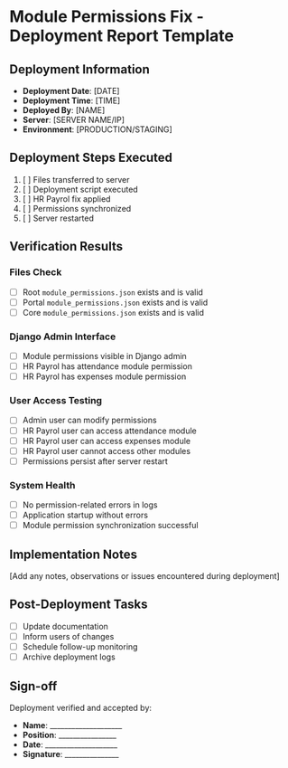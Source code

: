 # Module Permissions Fix - Deployment Report Template

## Deployment Information

- **Deployment Date**: [DATE]
- **Deployment Time**: [TIME]
- **Deployed By**: [NAME]
- **Server**: [SERVER NAME/IP]
- **Environment**: [PRODUCTION/STAGING]

## Deployment Steps Executed

1. [ ] Files transferred to server
2. [ ] Deployment script executed
3. [ ] HR Payrol fix applied
4. [ ] Permissions synchronized
5. [ ] Server restarted

## Verification Results

### Files Check
- [ ] Root `module_permissions.json` exists and is valid
- [ ] Portal `module_permissions.json` exists and is valid
- [ ] Core `module_permissions.json` exists and is valid

### Django Admin Interface
- [ ] Module permissions visible in Django admin
- [ ] HR Payrol has attendance module permission
- [ ] HR Payrol has expenses module permission

### User Access Testing
- [ ] Admin user can modify permissions
- [ ] HR Payrol user can access attendance module
- [ ] HR Payrol user can access expenses module
- [ ] HR Payrol user cannot access other modules
- [ ] Permissions persist after server restart

### System Health
- [ ] No permission-related errors in logs
- [ ] Application startup without errors
- [ ] Module permission synchronization successful

## Implementation Notes

[Add any notes, observations or issues encountered during deployment]

## Post-Deployment Tasks

- [ ] Update documentation
- [ ] Inform users of changes
- [ ] Schedule follow-up monitoring
- [ ] Archive deployment logs

## Sign-off

Deployment verified and accepted by:

- **Name**: ____________________
- **Position**: ________________
- **Date**: ____________________
- **Signature**: _______________
